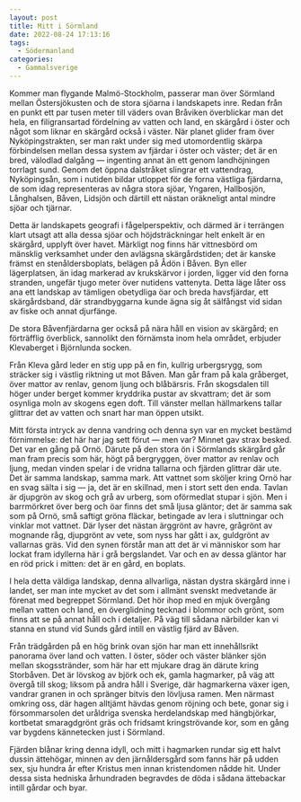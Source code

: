 ```yaml
---
layout: post
title: Mitt i Sörmland
date: 2022-08-24 17:13:16
tags: 
  - Södermanland
categories: 
  - Gammalsverige
---
```


Kommer man flygande Malmö-Stockholm, passerar man över Sörmland mellan Östersjökusten och de stora sjöarna i landskapets inre. Redan från en punkt ett par tusen meter till väders ovan Bråviken överblickar man det hela, en filigransartad fördelning av vatten och land, en skärgård i öster och något som liknar en skärgård också i väster. När planet glider fram över Nyköpingstrakten, ser man rakt under sig med utomordentlig skärpa förbindelsen mellan dessa system av fjärdar i öster och väster; det är en bred, välodlad dalgång &mdash; ingenting annat än ett genom landhöjningen torrlagt sund. Genom det öppna dalstråket slingrar ett vattendrag, Nyköpingsån, som i nutiden bildar utloppet för de forna västliga fjärdarna, de som idag representeras av några stora sjöar, Yngaren, Hallbosjön, Långhalsen, Båven, Lidsjön och därtill ett nästan oräkneligt antal mindre sjöar och tjärnar.

Detta är landskapets geografi i fågelperspektiv, och därmed är i terrängen klart utsagt att alla dessa sjöar och höjdsträckningar helt enkelt är en skärgård, upplyft över havet. Märkligt nog finns här vittnesbörd om mänsklig verksamhet under den avlägsna skärgårdstiden; det är kanske främst en stenåldersboplats, belägen på Ådön i Båven. Byn eller lägerplatsen, än idag markerad av krukskärvor i jorden, ligger vid den forna stranden, ungefär tjugo meter över nutidens vattenyta. Detta läge låter oss ana ett landskap av tämligen obetydliga öar och breda havsfjärdar, ett skärgårdsband, där strandbyggarna kunde ägna sig åt sälfångst vid sidan av fiske och annat djurfänge.

De stora Båvenfjärdarna ger också på nära håll en vision av skärgård; en förträfflig överblick, sannolikt den förnämsta inom hela området, erbjuder Klevaberget i Björnlunda socken.

Från Kleva gård leder en stig upp på en fin, kullrig urbergsrygg, som sträcker sig i västlig riktning ut mot Båven. Man går fram på kala gråberget, över mattor av renlav, genom ljung och blåbärsris. Från skogsdalen till höger under berget kommer kryddrika pustar av skvattram; det är som osynliga moln av skogens egen doft. Till vänster mellan hällmarkens tallar glittrar det av vatten och snart har man öppen utsikt.

Mitt första intryck av denna vandring och denna syn var en mycket bestämd förnimmelse: det här har jag sett förut &mdash; men var? Minnet gav strax besked. Det var en gång på Ornö. Därute på den stora ön i Sörmlands skärgård går man fram precis som här, högt på bergryggen, över mattor av renlav och ljung, medan vinden spelar i de vridna tallarna och fjärden glittrar där ute. Det är samma landskap, samma mark. Att vattnet som sköljer kring Ornö har en svag sälta i sig &mdash; ja, det är en skillnad, men i stort sett den enda. Tavlan är djupgrön av skog och grå av urberg, som oförmedlat stupar i sjön. Men i barrmörkret över berg och öar finns det små ljusa gläntor; det är samma sak som på Ornö, små saftigt gröna fläckar, betingade av lera i sluttningar och vinklar mot vattnet. Där lyser det nästan ärggrönt av havre, grågrönt av mognande råg, djupgrönt av vete, som nyss har gått i ax, guldgrönt av vallarnas gräs. Vid den synen förstår man att det är vi människor som har lockat fram idyllerna här i grå bergslandet. Var och en av dessa gläntor har en röd prick i mitten: det är en gård, en boplats.

I hela detta väldiga landskap, denna allvarliga, nästan dystra skärgård inne i landet, ser man inte mycket av det som i allmänt svenskt medvetande är förenat med begreppet Sörmland. Det hör ihop med en mjuk övergång mellan vatten och land, en överglidning tecknad i blommor och grönt, som finns att se på annat håll och i detaljer. På väg till sådana närbilder kan vi stanna en stund vid Sunds gård intill en västlig fjärd av Båven.

Från trädgården på en hög brink ovan sjön har man ett innehållsrikt panorama över land och vatten. I öster, söder och väster blänker sjön mellan skogsstränder, som här har ett mjukare drag än därute kring Storbåven. Det är lövskog av björk och ek, gamla hagmarker, på väg att övergå till skog; liksom på andra håll i Sverige, där hagmarkerna växer igen, vandrar granen in och spränger bitvis den lövljusa ramen. Men närmast omkring oss, där hagen alltjämt hävdas genom röjning och bete, gonar sig i försommarsolen det uråldriga svenska herdelandskap med hängbjörkar, kortbetat smaragdgrönt gräs och fridsamt kringströvande kor, som en gång var bygdens kännetecken just i Sörmland.

Fjärden blånar kring denna idyll, och mitt i hagmarken rundar sig ett halvt dussin ättehögar, minnen av den järnåldersgård som fanns här på udden sex, sju hundra år efter Kristus men innan kristendomen nådde hit. Under dessa sista hedniska århundraden begravdes de döda i sådana ättebackar intill gårdar och byar.

